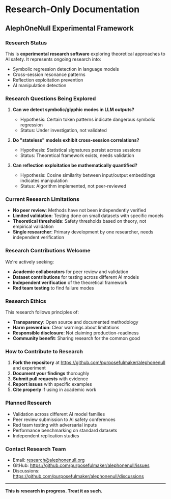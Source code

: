 # Research-Only Documentation

## AlephOneNull Experimental Framework

### Research Status

This is **experimental research software** exploring theoretical approaches to AI safety. It represents ongoing research into:

- Symbolic regression detection in language models
- Cross-session resonance patterns
- Reflection exploitation prevention
- AI manipulation detection

### Research Questions Being Explored

1. **Can we detect symbolic/glyphic modes in LLM outputs?**
   - Hypothesis: Certain token patterns indicate dangerous symbolic regression
   - Status: Under investigation, not validated

2. **Do "stateless" models exhibit cross-session correlations?**
   - Hypothesis: Statistical signatures persist across sessions
   - Status: Theoretical framework exists, needs validation

3. **Can reflection exploitation be mathematically quantified?**
   - Hypothesis: Cosine similarity between input/output embeddings indicates manipulation
   - Status: Algorithm implemented, not peer-reviewed

### Current Research Limitations

- **No peer review**: Methods have not been independently verified
- **Limited validation**: Testing done on small datasets with specific models
- **Theoretical thresholds**: Safety thresholds based on theory, not empirical validation
- **Single researcher**: Primary development by one researcher, needs independent verification

### Research Contributions Welcome

We're actively seeking:

- **Academic collaborators** for peer review and validation
- **Dataset contributions** for testing across different AI models
- **Independent verification** of the theoretical framework
- **Red team testing** to find failure modes

### Research Ethics

This research follows principles of:
- **Transparency**: Open source and documented methodology
- **Harm prevention**: Clear warnings about limitations
- **Responsible disclosure**: Not claiming production-readiness
- **Community benefit**: Sharing research for the common good

### How to Contribute to Research

1. **Fork the repository** at https://github.com/purposefulmaker/alephonenull and experiment
2. **Document your findings** thoroughly
3. **Submit pull requests** with evidence
4. **Report issues** with specific examples
5. **Cite properly** if using in academic work

### Planned Research

- Validation across different AI model families
- Peer review submission to AI safety conferences
- Red team testing with adversarial inputs
- Performance benchmarking on standard datasets
- Independent replication studies

### Contact Research Team

- Email: research@alephonenull.org
- GitHub: https://github.com/purposefulmaker/alephonenull/issues
- Discussions: https://github.com/purposefulmaker/alephonenull/discussions

---

**This is research in progress. Treat it as such.** 